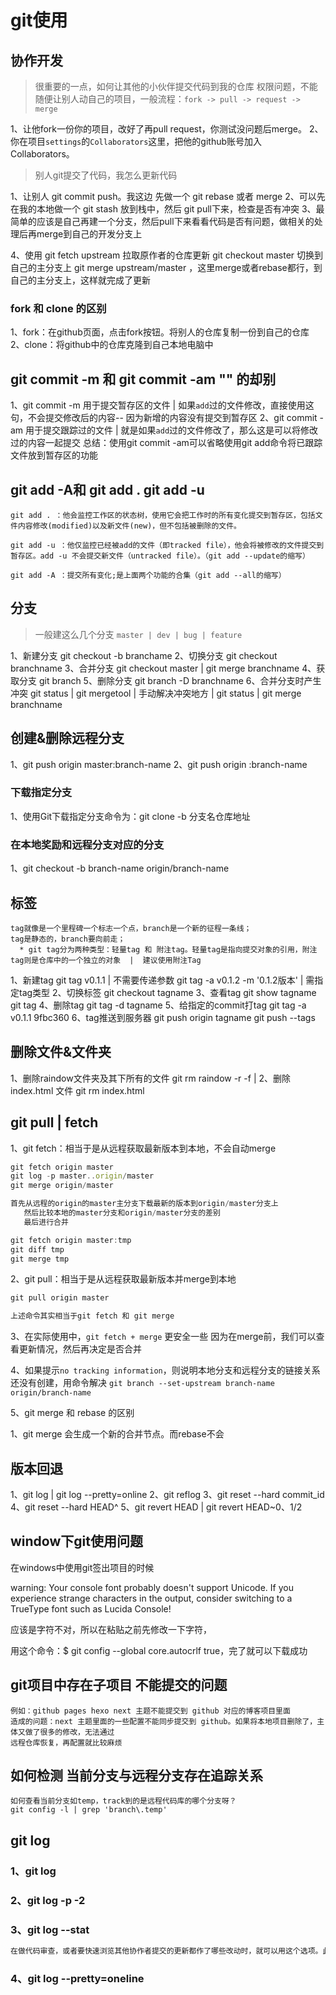 # git使用

## 协作开发

> 很重要的一点，如何让其他的小伙伴提交代码到我的仓库
权限问题，不能随便让别人动自己的项目，一般流程：`fork -> pull -> request -> merge`

1、让他fork一份你的项目，改好了再pull request，你测试没问题后merge。
2、你在项目`settings`的`Collaborators`这里，把他的github账号加入Collaborators。

> 别人git提交了代码，我怎么更新代码

1、让别人 git commit push。我这边 先做一个 git rebase 或者 merge
2、可以先在我的本地做一个 git stash 放到栈中，然后 git pull下来，检查是否有冲突
3、最简单的应该是自己再建一个分支，然后pull下来看看代码是否有问题，做相关的处理后再merge到自己的开发分支上

4、使用 git fetch upstream 拉取原作者的仓库更新
  git checkout master 切换到自己的主分支上
  git merge upstream/master ，这里merge或者rebase都行，到自己的主分支上，这样就完成了更新

### fork 和 clone 的区别

1、fork：在github页面，点击fork按钮。将别人的仓库复制一份到自己的仓库
2、clone：将github中的仓库克隆到自己本地电脑中

## git commit -m 和 git commit -am "" 的却别

1、git commit -m 用于提交暂存区的文件    | 如果`add`过的文件修改，直接使用这句，不会提交修改后的内容-- 因为新增的内容没有提交到暂存区
2、git commit -am 用于提交跟踪过的文件  | 就是如果`add`过的文件修改了，那么这是可以将修改过的内容一起提交
总结：使用git commit -am可以省略使用git add命令将已跟踪文件放到暂存区的功能

## git add -A和 git add .   git add -u

    git add . ：他会监控工作区的状态树，使用它会把工作时的所有变化提交到暂存区，包括文件内容修改(modified)以及新文件(new)，但不包括被删除的文件。

    git add -u ：他仅监控已经被add的文件（即tracked file），他会将被修改的文件提交到暂存区。add -u 不会提交新文件（untracked file）。（git add --update的缩写）

    git add -A ：提交所有变化;是上面两个功能的合集（git add --all的缩写）

## 分支

> 一般建这么几个分支 `master | dev | bug | feature`

1、新建分支
    git checkout -b branchame
2、切换分支
    git checkout branchname
3、合并分支
    git checkout master  |  git merge branchname
4、获取分支
    git branch
5、删除分支
    git branch -D branchname
6、合并分支时产生冲突
    git status  |  git mergetool  |  手动解决冲突地方  |  git status  |  git merge branchname

## 创建&删除远程分支

1、git push origin master:branch-name
2、git push origin :branch-name

### 下载指定分支

1、使用Git下载指定分支命令为：git clone -b 分支名仓库地址

### 在本地奖励和远程分支对应的分支

1、git checkout -b branch-name origin/branch-name

## 标签

    tag就像是一个里程碑一个标志一个点，branch是一个新的征程一条线；
    tag是静态的，branch要向前走；
      * git tag分为两种类型：轻量tag 和 附注tag。轻量tag是指向提交对象的引用，附注tag则是仓库中的一个独立的对象  |  建议使用附注Tag
1、新建tag
    git tag v0.1.1  |  不需要传递参数
    git tag -a v0.1.2 -m '0.1.2版本'  |  需指定tag类型
2、切换标签
    git checkout tagname
3、查看tag
    git show tagname
    git tag
4、删除tag
    git tag -d tagname
5、给指定的commit打tag
    git tag -a v0.1.1 9fbc360
6、tag推送到服务器
    git push origin tagname
    git push --tags

## 删除文件&文件夹

1、删除raindow文件夹及其下所有的文件
    git rm raindow -r -f |
2、删除 index.html 文件
    git rm index.html

## git pull | fetch

1、git fetch：相当于是从远程获取最新版本到本地，不会自动merge

```js
git fetch origin master
git log -p master..origin/master
git merge origin/master

首先从远程的origin的master主分支下载最新的版本到origin/master分支上
   然后比较本地的master分支和origin/master分支的差别
   最后进行合并

git fetch origin master:tmp
git diff tmp
git merge tmp
```

2、git pull：相当于是从远程获取最新版本并merge到本地

```js
git pull origin master

上述命令其实相当于git fetch 和 git merge
```

3、在实际使用中，`git fetch + merge` 更安全一些
因为在merge前，我们可以查看更新情况，然后再决定是否合并

4、如果提示`no tracking information`，则说明本地分支和远程分支的链接关系还没有创建，用命令解决
`git branch --set-upstream branch-name origin/branch-name`

5、git merge 和 rebase 的区别

1、git merge 会生成一个新的合并节点。而rebase不会

## 版本回退

1、git log   |  git log --pretty=online
2、git reflog
3、git reset --hard commit_id
4、git reset --hard HEAD^
5、git revert HEAD | git revert HEAD~0、1/2

## window下git使用问题

在windows中使用git签出项目的时候

warning: Your console font probably doesn't support Unicode. If you experience strange characters in the output, consider switching to a TrueType font such as Lucida Console!

应该是字符不对，所以在粘贴之前先修改一下字符，

用这个命令：$ git config --global core.autocrlf true，完了就可以下载成功

## git项目中存在子项目 不能提交的问题

    例如：github pages hexo next 主题不能提交到 github 对应的博客项目里面
    造成的问题：next 主题里面的一些配置不能同步提交到 github。如果将本地项目删除了，主体又做了很多的修改，无法通过
    远程仓库恢复，再配置就比较麻烦

## 如何检测 当前分支与远程分支存在追踪关系

    如何查看当前分支如temp，track到的是远程代码库的哪个分支呀？
    git config -l | grep 'branch\.temp'

## git log

### 1、git log

### 2、git log -p -2

### 3、git log --stat

```js
在做代码审查，或者要快速浏览其他协作者提交的更新都作了哪些改动时，就可以用这个选项。此外，还有许多摘要选项可以用，比如 --stat，仅显示简要的增改行数统计：
```

### 4、git log --pretty=oneline